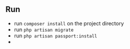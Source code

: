 
## Run 

- run `composer install` on the project directory 
- run `php artisan migrate` 
- run `php artisan passport:install` 
- 
